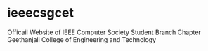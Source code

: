 # ieeecsgcet
Officail Website of IEEE Computer Society Student Branch Chapter Geethanjali College of Engineering and Technology
